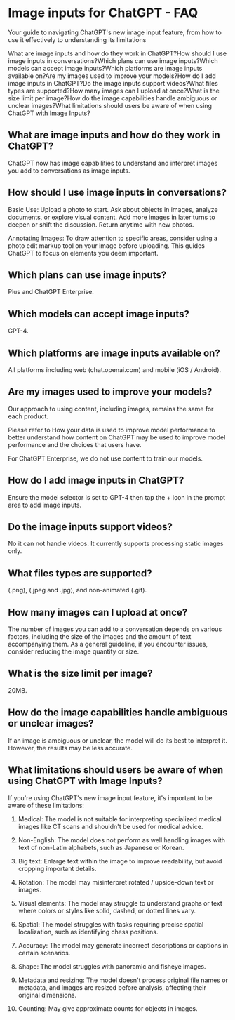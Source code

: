 # Image inputs for ChatGPT - FAQ

Your guide to navigating ChatGPT's new image input feature, from how to use it effectively to understanding its limitations

What are image inputs and how do they work in ChatGPT?How should I use image inputs in conversations?Which plans can use image inputs?Which models can accept image inputs?Which platforms are image inputs available on?Are my images used to improve your models?How do I add image inputs in ChatGPT?Do the image inputs support videos?What files types are supported?How many images can I upload at once?What is the size limit per image?How do the image capabilities handle ambiguous or unclear images?What limitations should users be aware of when using ChatGPT with Image Inputs?

## What are image inputs and how do they work in ChatGPT?

ChatGPT now has image capabilities to understand and interpret images you add to conversations as image inputs.

## How should I use image inputs in conversations?

Basic Use: Upload a photo to start. Ask about objects in images, analyze documents, or explore visual content. Add more images in later turns to deepen or shift the discussion. Return anytime with new photos.

Annotating Images: To draw attention to specific areas, consider using a photo edit markup tool on your image before uploading. This guides ChatGPT to focus on elements you deem important.

## Which plans can use image inputs?

Plus and ChatGPT Enterprise.

## Which models can accept image inputs?

GPT-4.

## Which platforms are image inputs available on?

All platforms including web (chat.openai.com) and mobile (iOS / Android).

## Are my images used to improve your models?

Our approach to using content, including images, remains the same for each product.

Please refer to How your data is used to improve model performance to better understand how content on ChatGPT may be used to improve model performance and the choices that users have.

For ChatGPT Enterprise, we do not use content to train our models.

## How do I add image inputs in ChatGPT?

Ensure the model selector is set to GPT-4 then tap the + icon in the prompt area to add image inputs.

## Do the image inputs support videos?

No it can not handle videos. It currently supports processing static images only.

## What files types are supported?

(.png), (.jpeg and .jpg), and non-animated (.gif).

## How many images can I upload at once?

The number of images you can add to a conversation depends on various factors, including the size of the images and the amount of text accompanying them. As a general guideline, if you encounter issues, consider reducing the image quantity or size.

## What is the size limit per image?

20MB.

## How do the image capabilities handle ambiguous or unclear images?

If an image is ambiguous or unclear, the model will do its best to interpret it. However, the results may be less accurate.

## What limitations should users be aware of when using ChatGPT with Image Inputs?

If you're using ChatGPT's new image input feature, it's important to be aware of these limitations:

1. Medical: The model is not suitable for interpreting specialized medical images like CT scans and shouldn't be used for medical advice.

2. Non-English: The model does not perform as well handling images with text of non-Latin alphabets, such as Japanese or Korean.

3. Big text: Enlarge text within the image to improve readability, but avoid cropping important details.

4. Rotation: The model may misinterpret rotated / upside-down text or images.

5. Visual elements: The model may struggle to understand graphs or text where colors or styles like solid, dashed, or dotted lines vary.

6. Spatial: The model struggles with tasks requiring precise spatial localization, such as identifying chess positions.

7. Accuracy: The model may generate incorrect descriptions or captions in certain scenarios.

8. Shape: The model struggles with panoramic and fisheye images.

9. Metadata and resizing: The model doesn't process original file names or metadata, and images are resized before analysis, affecting their original dimensions.

10. Counting: May give approximate counts for objects in images.